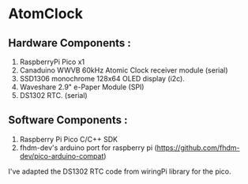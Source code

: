 # AtomClock
## Hardware Components :
1. RaspberryPi Pico x1
2. Canaduino WWVB 60kHz Atomic Clock receiver module (serial)
3. SSD1306 monochrome 128x64 OLED display (i2c).
4. Waveshare 2.9" e-Paper Module  (SPI)
5. DS1302 RTC. (serial)

## Software Components :
1. Raspberry Pi Pico C/C++ SDK
2. fhdm-dev's arduino port for raspberry pi (https://github.com/fhdm-dev/pico-arduino-compat)

I've adapted the DS1302 RTC code from wiringPi library for the pico. 


